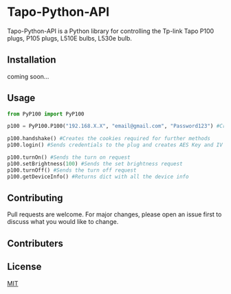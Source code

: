# Tapo-Python-API
Tapo-Python-API is a Python library for controlling the Tp-link Tapo P100 plugs, P105 plugs, L510E bulbs, L530e bulb.

## Installation

coming soon...

## Usage

```python
from PyP100 import PyP100

p100 = PyP100.P100("192.168.X.X", "email@gmail.com", "Password123") #Creating a P100 plug object

p100.handshake() #Creates the cookies required for further methods 
p100.login() #Sends credentials to the plug and creates AES Key and IV for further methods

p100.turnOn() #Sends the turn on request
p100.setBrightness(100) #Sends the set brightness request
p100.turnOff() #Sends the turn off request
p100.getDeviceInfo() #Returns dict with all the device info


```

## Contributing
Pull requests are welcome. For major changes, please open an issue first to discuss what you would like to change.

## Contributers

## License
[MIT](https://choosealicense.com/licenses/mit/)
